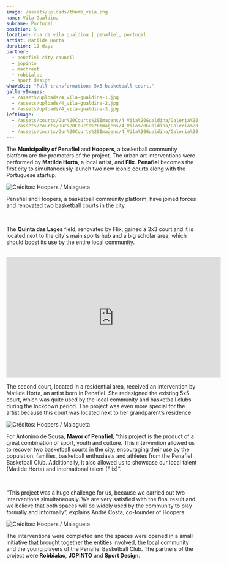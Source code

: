 ```yaml
---
image: /assets/uploads/thumb_vila.png
name: Vila Gualdina
subname: Portugal
position: 5
location: rua da vila gualdina | penafiel, portugal
artist: Matilde Horta
duration: 12 days
partner:
  - penafiel city council
  - jopinto
  - machrent
  - robbialac
  - sport design
whaWeDid: "Full transformation: 5x5 basketball court."
galleryImages:
  - /assets/uploads/4_vila-gualdina-1.jpg
  - /assets/uploads/4_vila-gualdina-2.jpg
  - /assets/uploads/4_vila-gualdina-3.jpg
leftimage:
  - /assets/courts/Our%20Courts%20Imagens/4_Vila%20Gualdina/Galeria%20(Esquerda)/1.jpg
  - /assets/courts/Our%20Courts%20Imagens/4_Vila%20Gualdina/Galeria%20(Esquerda)/2.jpg
  - /assets/courts/Our%20Courts%20Imagens/4_Vila%20Gualdina/Galeria%20(Esquerda)/3.jpg
---
```

The <b>Municipality of Penafiel</b> and <b>Hoopers</b>, a basketball community platform are the promoters of the project. The urban art interventions were performed by <b>Matilde Horta</b>, a local artist, and <b>Flix</b>. <b>Penafiel</b> becomes the first city to simultaneously launch two new iconic courts along with the Portuguese startup.

![Créditos: Hoopers / Malagueta](/assets/uploads/4_gualdina.jpg "Créditos: Hoopers / Malagueta")

Penafiel and Hoopers, a basketball community platform, have joined forces and renovated two basketball courts in the city.

</br>

The <b>Quinta das Lages</b> field, renovated by Flix, gained a 3x3 court and it is located next to the city's main sports hub and a big scholar area, which should boost its use by the entire local community.

</br>

<iframe width="560" height="315" src="https://www.youtube.com/embed/F6ZIY-YexSg" title="YouTube video player" frameborder="0" allow="accelerometer; autoplay; clipboard-write; encrypted-media; gyroscope; picture-in-picture" allowfullscreen></iframe>

</br>

The second court, located in a residential area, received an intervention by Matilde Horta, an artist born in Penafiel. She redesigned the existing 5x5 court, which was quite used by the local community and basketball clubs during the lockdown period. The project was even more special for the artist because this court was located next to her grandparent’s residence.

![Créditos: Hoopers / Malagueta](/assets/uploads/5__gualdina.jpg "Créditos: Hoopers / Malagueta")

For Antonino de Sousa, <b>Mayor of Penafiel</b>, “this project is the product of a great combination of sport, youth and culture. This intervention allowed us to recover two basketball courts in the city, encouraging their use by the population: families, basketball enthusiasts and athletes from the Penafiel Basketball Club. Additionally, it also allowed us to showcase our local talent (Matilde Horta) and international talent (Flix)”.

</br>

“This project was a huge challenge for us, because we carried out two interventions simultaneously. We are very satisfied with the final result and we believe that both spaces will be widely used by the community to play formally and informally”, explains André Costa, co-founder of Hoopers.

![Créditos: Hoopers / Malagueta](/assets/uploads/6__gualdina.jpg "Créditos: Hoopers / Malagueta")

The interventions were completed and the spaces were opened in a small initiative that brought together the entities involved, the local community and the young players of the Penafiel Basketball Club. The partners of the project were <b>Robbialac</b>, <b>JOPINTO</b> and <b>Sport Design</b>.